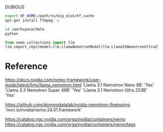 




DUBIOUS
```bash
export HF_HOME=/path/to/big_disk/hf_cache
apt-get install ffmpeg -y
```


```bash
cd /workspace/data
python
```

```python
from nemo.collections import llm
llm.import_ckpt(model=llm.LlamaNemotronModel(llm.Llama31NemotronUltra253BConfig()), source='hf://nvidia/Llama-3_1-Nemotron-Ultra-253B-v1')
```












# Reference

https://docs.nvidia.com/nemo-framework/user-guide/latest/llms/llama_nemotron.html
'Llama 3.1 Nemotron Nano 8B' 'Yes'
'Llama 3.3 Nemotron Super 49B' 'Yes'
'Llama 3.1 Nemotron Ultra 253B' 'Yes'

https://github.com/dominodatalab/nvidia-nemotron-finetuning
'nvcr.io/nvidia/nemo:24.01.framework'




https://catalog.ngc.nvidia.com/orgs/nvidia/containers/nemo
https://catalog.ngc.nvidia.com/orgs/nvidia/containers/nemo/tags



